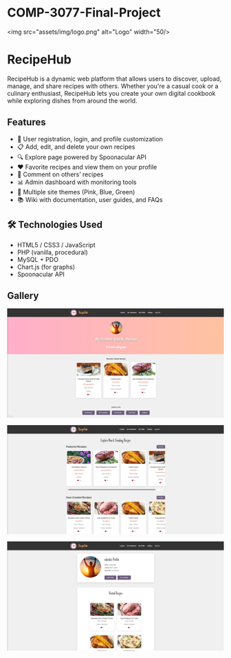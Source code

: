 # COMP-3077-Final-Project

<img src="assets/img/logo.png" alt="Logo" width="50/>

# RecipeHub

RecipeHub is a dynamic web platform that allows users to discover, upload, manage, and share recipes with others. Whether you're a casual cook or a culinary enthusiast, RecipeHub lets you create your own digital cookbook while exploring dishes from around the world.

## Features

- 👤 User registration, login, and profile customization
- 📋 Add, edit, and delete your own recipes
- 🔍 Explore page powered by Spoonacular API
- ❤️ Favorite recipes and view them on your profile
- 💬 Comment on others’ recipes
- 📊 Admin dashboard with monitoring tools
- 🎨 Multiple site themes (Pink, Blue, Green)
- 📚 Wiki with documentation, user guides, and FAQs

## 🛠 Technologies Used

- HTML5 / CSS3 / JavaScript
- PHP (vanilla, procedural)
- MySQL + PDO
- Chart.js (for graphs)
- Spoonacular API

## Gallery

![Dashboard Screenshot](root/assets/img/dashboardmd.png)

![Explore Screenshot](root/assets/img/exploremd.png)

![Profile Screenshot](root/assets/img/profilemd.png)